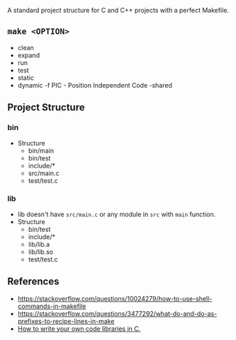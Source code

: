 A standard project structure for C and C++ projects with a perfect Makefile.

## `make <OPTION>`
- clean
- expand
- run
- test
- static
- dynamic
	-f PIC
		- Position Independent Code
	-shared

## Project Structure
### bin
- Structure
	- bin/main
	- bin/test
	- include/*
	- src/main.c
	- test/test.c

### lib
- lib doesn't have `src/main.c` or any module in `src` with `main` function.
- Structure
	- bin/test
	- include/*
	- lib/lib.a
	- lib/lib.so
	- test/test.c

## References
- <https://stackoverflow.com/questions/10024279/how-to-use-shell-commands-in-makefile>
- <https://stackoverflow.com/questions/3477292/what-do-and-do-as-prefixes-to-recipe-lines-in-make>
- [How to write your own code libraries in C.](https://youtu.be/JbHmin2Wtmc)